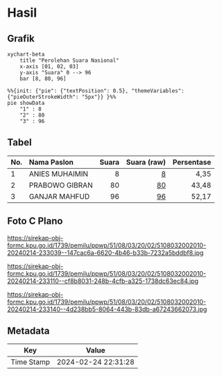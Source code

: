 # Hasil

## Grafik

```mermaid
xychart-beta
    title "Perolehan Suara Nasional"
    x-axis [01, 02, 03]
    y-axis "Suara" 0 --> 96
    bar [8, 80, 96]
```

```mermaid
%%{init: {"pie": {"textPosition": 0.5}, "themeVariables": {"pieOuterStrokeWidth": "5px"}} }%%
pie showData
    "1" : 8
    "2" : 80
    "3" : 96
```

## Tabel

| No. | Nama Paslon    | Suara | Suara (raw) | Persentase |
|:--- |:-------------- | -----:| -----------:| ----------:|
| 1   | ANIES MUHAIMIN | 8     | [8][p-1]    | 4,35       |
| 2   | PRABOWO GIBRAN | 80    | [80][p-2]   | 43,48      |
| 3   | GANJAR MAHFUD  | 96    | [96][p-3]   | 52,17      |


[p-1]: https://github.com/gigit-pemilu/pemilu-2024/blob/main/pilpres/hitung-suara/sub/51-bali/sub/08-buleleng/sub/03-busungbiu/sub/2002-dapdap-putih/sub/010-tps/sub/paslon-1.txt
[p-2]: https://github.com/gigit-pemilu/pemilu-2024/blob/main/pilpres/hitung-suara/sub/51-bali/sub/08-buleleng/sub/03-busungbiu/sub/2002-dapdap-putih/sub/010-tps/sub/paslon-2.txt
[p-3]: https://github.com/gigit-pemilu/pemilu-2024/blob/main/pilpres/hitung-suara/sub/51-bali/sub/08-buleleng/sub/03-busungbiu/sub/2002-dapdap-putih/sub/010-tps/sub/paslon-3.txt

## Foto C Plano

https://sirekap-obj-formc.kpu.go.id/1739/pemilu/ppwp/51/08/03/20/02/5108032002010-20240214-233039--147cac6a-6620-4b46-b33b-7232a5bddbf8.jpg

https://sirekap-obj-formc.kpu.go.id/1739/pemilu/ppwp/51/08/03/20/02/5108032002010-20240214-233110--cf8b8031-248b-4cfb-a325-1738dc63ec84.jpg

https://sirekap-obj-formc.kpu.go.id/1739/pemilu/ppwp/51/08/03/20/02/5108032002010-20240214-233140--4d238bb5-8064-443b-83db-a67243662073.jpg


## Metadata

| Key        | Value               |
| ---------- | ------------------- |
| Time Stamp | 2024-02-24 22:31:28 |



